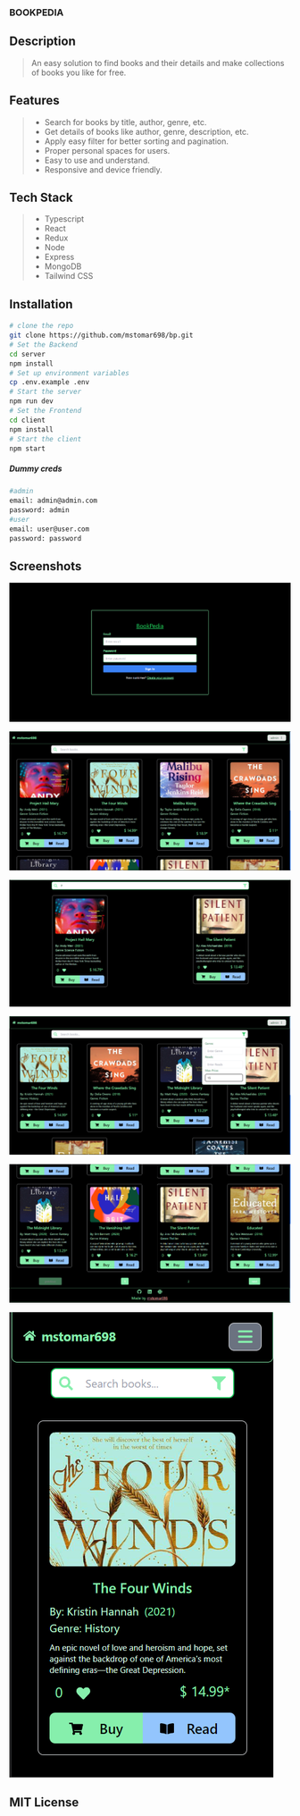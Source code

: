 ### BOOKPEDIA

## Description

> An easy solution to find books and their details and make collections of books you like for free.

## Features

> - Search for books by title, author, genre, etc.
> - Get details of books like author, genre, description, etc.
> - Apply easy filter for better sorting and pagination.
> - Proper personal spaces for users.
> - Easy to use and understand.
> - Responsive and device friendly.

## Tech Stack

> - Typescript
> - React
> - Redux
> - Node
> - Express
> - MongoDB
> - Tailwind CSS

## Installation

```bash
# clone the repo
git clone https://github.com/mstomar698/bp.git
# Set the Backend
cd server
npm install
# Set up environment variables
cp .env.example .env
# Start the server
npm run dev
# Set the Frontend
cd client
npm install
# Start the client
npm start
```
##### Dummy creds
```bash
#admin
email: admin@admin.com
password: admin
#user
email: user@user.com
password: password
```

## Screenshots

<!-- AUTH -->
![Auth](/assets/auth.png)
<!-- HOME  -->
![Home](/assets/home.png)
<!-- SEARCH -->
![Search](/assets/search.png)
<!-- Filter -->
![Filter](/assets/filter.png)
<!-- Pagination -->
![Pagination](/assets/pagination.png)
<!-- RESPONSIVE -->
![Filter](/assets/responsive.png)

## MIT License
